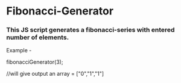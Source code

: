 # Fibonacci-Generator

<h3>This JS script generates a fibonacci-series with entered number of elements.</h3>

Example -

fibonacciGenerator(3); 

//will give output an array = ["0","1","1"]

